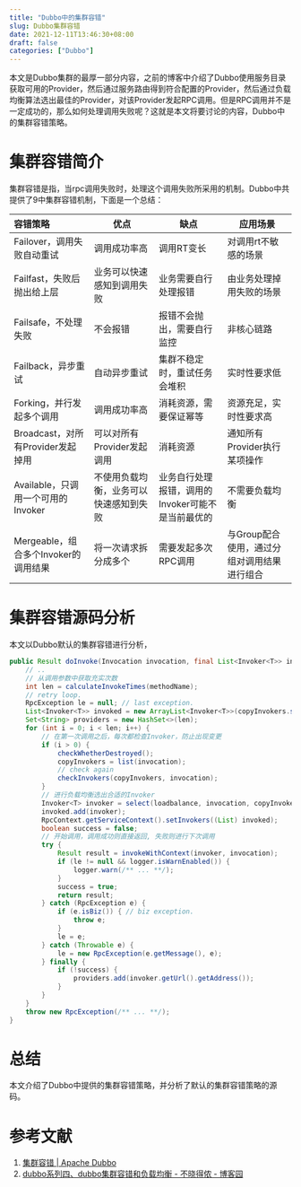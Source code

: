 ```yaml
---
title: "Dubbo中的集群容错"
slug: Dubbo集群容错
date: 2021-12-11T13:46:30+08:00
draft: false
categories: ["Dubbo"]
---
```


<!--more-->

本文是Dubbo集群的最厚一部分内容，之前的博客中介绍了Dubbo使用服务目录获取可用的Provider，然后通过服务路由得到符合配置的Provider，然后通过负载均衡算法选出最佳的Provider，对该Provider发起RPC调用。但是RPC调用并不是一定成功的，那么如何处理调用失败呢？这就是本文将要讨论的内容，Dubbo中的集群容错策略。

# 集群容错简介

集群容错是指，当rpc调用失败时，处理这个调用失败所采用的机制。Dubbo中共提供了9中集群容错机制，下面是一个总结：

| 容错策略                             | 优点                                   | 缺点                                              | 应用场景                                    |
| :----------------------------------- | -------------------------------------- | ------------------------------------------------- | ------------------------------------------- |
| Failover，调用失败自动重试           | 调用成功率高                           | 调用RT变长                                        | 对调用rt不敏感的场景                        |
| Failfast，失败后抛出给上层           | 业务可以快速感知到调用失败             | 业务需要自行处理报错                              | 由业务处理掉用失败的场景                    |
| Failsafe，不处理失败                 | 不会报错                               | 报错不会抛出，需要自行监控                        | 非核心链路                                  |
| Failback，异步重试                   | 自动异步重试                           | 集群不稳定时，重试任务会堆积                      | 实时性要求低                                |
| Forking，并行发起多个调用            | 调用成功率高                           | 消耗资源，需要保证幂等                            | 资源充足，实时性要求高                      |
| Broadcast，对所有Provider发起掉用    | 可以对所有Provider发起调用             | 消耗资源                                          | 通知所有Provider执行某项操作                |
| Available，只调用一个可用的Invoker   | 不使用负载均衡，业务可以快速感知到失败 | 业务自行处理报错，调用的Invoker可能不是当前最优的 | 不需要负载均衡                              |
| Mergeable，组合多个Invoker的调用结果 | 将一次请求拆分成多个                   | 需要发起多次RPC调用                               | 与Group配合使用，通过分组对调用结果进行组合 |

# 集群容错源码分析

本文以Dubbo默认的集群容错进行分析，

```java
public Result doInvoke(Invocation invocation, final List<Invoker<T>> invokers, LoadBalance loadbalance) throws RpcException {
    // ..
    // 从调用参数中获取充实次数
    int len = calculateInvokeTimes(methodName);
    // retry loop.
    RpcException le = null; // last exception.
    List<Invoker<T>> invoked = new ArrayList<Invoker<T>>(copyInvokers.size()); // invoked invokers.
    Set<String> providers = new HashSet<>(len);
    for (int i = 0; i < len; i++) {
        // 在第一次调用之后，每次都检查Invoker，防止出现变更
        if (i > 0) {
            checkWhetherDestroyed();
            copyInvokers = list(invocation);
            // check again
            checkInvokers(copyInvokers, invocation);
        }
        // 进行负载均衡选出合适的Invoker
        Invoker<T> invoker = select(loadbalance, invocation, copyInvokers, invoked);
        invoked.add(invoker);
        RpcContext.getServiceContext().setInvokers((List) invoked);
        boolean success = false;
        // 开始调用，调用成功则直接返回, 失败则进行下次调用
        try {
            Result result = invokeWithContext(invoker, invocation);
            if (le != null && logger.isWarnEnabled()) {
                logger.warn(/** ... **/);
            }
            success = true;
            return result;
        } catch (RpcException e) {
            if (e.isBiz()) { // biz exception.
                throw e;
            }
            le = e;
        } catch (Throwable e) {
            le = new RpcException(e.getMessage(), e);
        } finally {
            if (!success) {
                providers.add(invoker.getUrl().getAddress());
            }
        }
    }
    throw new RpcException(/** ... **/);
}
```

# 总结

本文介绍了Dubbo中提供的集群容错策略，并分析了默认的集群容错策略的源码。

# 参考文献

1. [集群容错 | Apache Dubbo](https://dubbo.apache.org/zh/docs/advanced/fault-tolerent-strategy/)
1. [dubbo系列四、dubbo集群容错和负载均衡 - 不晓得侬 - 博客园](https://www.cnblogs.com/zhangyjblogs/p/15073220.html)